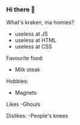 ### Hi there 👋

<!--
**Connell97/Connell97** is a ✨ _special_ ✨ repository because its `README.md` (this file) appears on your GitHub profile.

Here are some ideas to get you started:

- 🔭 I’m currently working on ...
- 🌱 I’m currently learning ...
- 👯 I’m looking to collaborate on ...
- 🤔 I’m looking for help with ...
- 💬 Ask me about ...
- 📫 How to reach me: ...
- 😄 Pronouns: ...
- ⚡ Fun fact: ...
-->

What's kraken, ma homies?
- useless at JS
- useless at HTML
- useless at CSS

Favourite food:
- Milk steak

Hobbies:
- Magnets

Likes
-Ghouls

Dislikes:
-People's knees